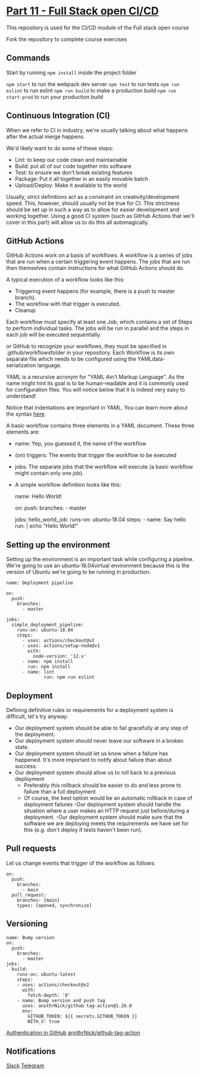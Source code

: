 # [Part 11 - Full Stack open CI/CD](https://fullstackopen.com/en/part11/introduction_to_ci_cd)

This repository is used for the CI/CD module of the Full stack open course

Fork the repository to complete course exercises

## Commands

Start by running `npm install` inside the project folder

`npm start` to run the webpack dev server
`npm test` to run tests
`npm run eslint` to run eslint
`npm run build` to make a production build
`npm run start-prod` to run your production build

## Continuous Integration (CI)

When we refer to CI in industry, we're usually talking about what happens after the actual merge happens.

We'd likely want to do some of these steps:


- Lint: to keep our code clean and maintainable
- Build: put all of our code together into software
- Test: to ensure we don't break existing features
- Package: Put it all together in an easily movable batch
- Upload/Deploy: Make it available to the world

Usually, strict definitions act as a constraint on creativity/development speed. This, however, should usually not be true for CI. This strictness should be set up in such a way as to allow for easier development and working together. Using a good CI system (such as GitHub Actions that we'll cover in this part) will allow us to do this all automagically.

## GitHub Actions

GitHub Actions work on a basis of workflows. A workflow is a series of jobs that are run when a certain triggering event happens. The jobs that are run then themselves contain instructions for what GitHub Actions should do.

A typical execution of a workflow looks like this:

- Triggering event happens (for example, there is a push to master branch).
- The workflow with that trigger is executed.
- Cleanup

Each workflow must specify at least one Job, which contains a set of Steps to perform individual tasks. The jobs will be run in parallel and the steps in each job will be executed sequentially.

or GitHub to recognize your workflows, they must be specified in .github/workflowsfolder in your repository. Each Workflow is its own separate file which needs to be configured using the YAMLdata-serialization language.

YAML is a recursive acronym for "YAML Ain't Markup Language". As the name might hint its goal is to be human-readable and it is commonly used for configuration files. You will notice below that it is indeed very easy to understand!

Notice that indentations are important in YAML. You can learn more about the syntax [here](https://docs.ansible.com/ansible/latest/reference_appendices/YAMLSyntax.html).

A basic workflow contains three elements in a YAML document. These three elements are:

- name: Yep, you guessed it, the name of the workflow
- (on) triggers: The events that trigger the workflow to be executed
- jobs: The separate jobs that the workflow will execute (a basic workflow might contain only one job).
- A simple workflow definition looks like this:

    name: Hello World!

    on:
      push:
        branches:
          - master

    jobs:
      hello_world_job:
        runs-on: ubuntu-18.04
        steps:
          - name: Say hello
            run: |
              echo "Hello World!"

## Setting up the environment

Setting up the environment is an important task while configuring a pipeline. We're going to use an ubuntu-18.04virtual environment because this is the version of Ubuntu we're going to be running in production.

    name: Deployment pipeline

    on:
      push:
        branches:
          - master

    jobs:
      simple_deployment_pipeline:
        runs-on: ubuntu-18.04
        steps:
          - uses: actions/checkout@v2
          - uses: actions/setup-node@v1
            with:
              node-version: '12.x'
          - name: npm install
            run: npm install
          - name: lint
                  run: npm run eslint

## Deployment

Defining definitive rules or requirements for a deployment system is difficult, let's try anyway:

- Our deployment system should be able to fail gracefully at any step of the deployment.
- Our deployment system should never leave our software in a broken state.
- Our deployment system should let us know when a failure has happened. It's more important to notify about failure than about success.
- Our deployment system should allow us to roll back to a previous deployment
  - Preferably this rollback should be easier to do and less prone to failure than a full deployment
  - Of course, the best option would be an automatic rollback in case of deployment failures
-Our deployment system should handle the situation where a user makes an HTTP request just before/during a deployment.
-Our deployment system should make sure that the software we are deploying meets the requirements we have set for this (e.g. don't deploy if tests haven't been run).

## Pull requests

Let us change events that trigger of the workflow as follows:

    on:
      push:
        branches:
          - main
      pull_request:
        branches: [main]
        types: [opened, synchronize]


## Versioning

    name: Bump version
    on:
      push:
        branches:
          - master
    jobs:
      build:
        runs-on: ubuntu-latest
        steps:
        - uses: actions/checkout@v2
          with:
            fetch-depth: '0'
        - name: Bump version and push tag
          uses: anothrNick/github-tag-action@1.26.0
          env:
            GITHUB_TOKEN: ${{ secrets.GITHUB_TOKEN }}
            WITH_V: true

[Authentication in GitHub](https://docs.github.com/en/actions/reference/authentication-in-a-workflow)
[anothrNick/github-tag-action](https://github.com/anothrNick/github-tag-action)


## Notifications

[Slack](https://fullstackopen.com/en/part11/expanding_further#exercise-11-19)
[Telegram](https://fullstackopen.com/en/part11/expanding_further#exercise-11-19-alternative-version-for-telegram)

















